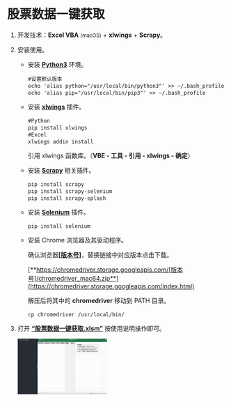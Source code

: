 # 股票数据一键获取

1. 开发技术：**Excel VBA** <small>(macOS)</small> + **xlwings** + **Scrapy**。

2. 安装使用。

   - 安装 [**Python3**](https://www.python.org/downloads/) 环境。

     ```shell
     #设置默认版本
     echo 'alias python="/usr/local/bin/python3"' >> ~/.bash_profile
     echo 'alias pip="/usr/local/bin/pip3"' >> ~/.bash_profile
     ```

   - 安装 [**xlwings**](https://docs.xlwings.org/en/stable/installation.html#id2) 插件。

     ```shell
     #Python
     pip install xlwings
     #Excel
     xlwings addin install
     ```
     
     引用 xlwings 函数库。（**VBE - 工具 - 引用 - xlwings - 确定**）
     
   -  安装 [**Scrapy**](https://scrapy.org/download/) 相关插件。

      ```shell
      pip install scrapy
      pip install scrapy-selenium
      pip install scrapy-splash
      ```

   - 安装 [**Selenium**](https://www.selenium.dev/) 插件。

     ```shell
     pip install selenium
     ```

   - 安装 Chrome 浏览器及其驱动程序。

     确认浏览器[**[版本号]**](chrome://settings/help)，替换链接中对应版本点击下载。

     [**https://chromedriver.storage.googleapis.com/[版本号]/chromedriver_mac64.zip**](https://chromedriver.storage.googleapis.com/index.html)

     解压后将其中的 **chromedriver** 移动到 PATH 目录。

     ```shell
     cp chromedriver /usr/local/bin/
     ```

3. 打开 [**“股票数据一键获取.xlsm”**](股票数据一键获取.xlsm) 按使用说明操作即可。

   <img src="images/ui.png" style="zoom:20%;" /> 
